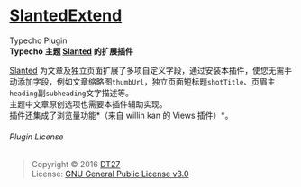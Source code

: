# [SlantedExtend](https://dt27.org/SlantedExtend/)
Typecho Plugin  
**Typecho 主题 [Slanted](https://dt27.org/Slanted-for-Typecho/) 的扩展插件**

[Slanted](https://dt27.org/Slanted-for-Typecho/) 为文章及独立页面扩展了多项自定义字段，通过安装本插件，使您无需手动添加字段，例如文章缩略图```thumbUrl```，独立页面短标题```shotTitle```、页眉主```heading```副```subheading```文字描述等。  
主题中文章原创选项也需要本插件辅助实现。  
插件还集成了浏览量功能*（来自 willin kan 的 Views 插件）*。

###### Plugin License
> Copyright © 2016 [DT27](https://dt27.org)  
> License: [GNU General Public License v3.0](http://www.gnu.org/licenses/gpl-3.0.html)
